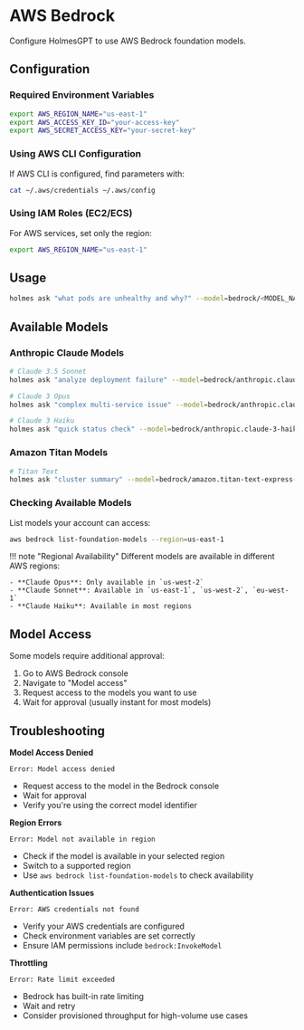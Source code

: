 # AWS Bedrock

Configure HolmesGPT to use AWS Bedrock foundation models.


## Configuration

### Required Environment Variables

```bash
export AWS_REGION_NAME="us-east-1"
export AWS_ACCESS_KEY_ID="your-access-key"
export AWS_SECRET_ACCESS_KEY="your-secret-key"
```

### Using AWS CLI Configuration

If AWS CLI is configured, find parameters with:

```bash
cat ~/.aws/credentials ~/.aws/config
```

### Using IAM Roles (EC2/ECS)

For AWS services, set only the region:

```bash
export AWS_REGION_NAME="us-east-1"
```

## Usage

```bash
holmes ask "what pods are unhealthy and why?" --model=bedrock/<MODEL_NAME>
```

## Available Models

### Anthropic Claude Models

```bash
# Claude 3.5 Sonnet
holmes ask "analyze deployment failure" --model=bedrock/anthropic.claude-3-5-sonnet-20240620-v1:0

# Claude 3 Opus
holmes ask "complex multi-service issue" --model=bedrock/anthropic.claude-3-opus-20240229-v1:0

# Claude 3 Haiku
holmes ask "quick status check" --model=bedrock/anthropic.claude-3-haiku-20240307-v1:0
```

### Amazon Titan Models

```bash
# Titan Text
holmes ask "cluster summary" --model=bedrock/amazon.titan-text-express-v1
```

### Checking Available Models

List models your account can access:

```bash
aws bedrock list-foundation-models --region=us-east-1
```

!!! note "Regional Availability"
    Different models are available in different AWS regions:

    - **Claude Opus**: Only available in `us-west-2`
    - **Claude Sonnet**: Available in `us-east-1`, `us-west-2`, `eu-west-1`
    - **Claude Haiku**: Available in most regions

## Model Access

Some models require additional approval:

1. Go to AWS Bedrock console
2. Navigate to "Model access"
3. Request access to the models you want to use
4. Wait for approval (usually instant for most models)

## Troubleshooting

**Model Access Denied**
```
Error: Model access denied
```
- Request access to the model in the Bedrock console
- Wait for approval
- Verify you're using the correct model identifier

**Region Errors**
```
Error: Model not available in region
```
- Check if the model is available in your selected region
- Switch to a supported region
- Use `aws bedrock list-foundation-models` to check availability

**Authentication Issues**
```
Error: AWS credentials not found
```
- Verify your AWS credentials are configured
- Check environment variables are set correctly
- Ensure IAM permissions include `bedrock:InvokeModel`

**Throttling**
```
Error: Rate limit exceeded
```
- Bedrock has built-in rate limiting
- Wait and retry
- Consider provisioned throughput for high-volume use cases
